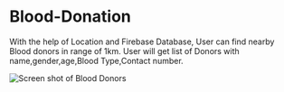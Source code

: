 # Blood-Donation
With the help of Location and Firebase Database, User can find nearby Blood donors in range of 1km.
User will get list of Donors with name,gender,age,Blood Type,Contact number.

![Screen shot of Blood Donors](https://github.com/NightMare8587/Blood-Donation/Screenshot_20201201-201641.png)
